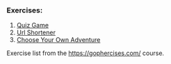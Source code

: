 ### Exercises: ###
1. [Quiz Game](/quiz_game)
2. [Url Shortener](/url_shortener)
3. [Choose Your Own Adventure](/choose_your_own_adventure)

Exercise list from the https://gophercises.com/ course.